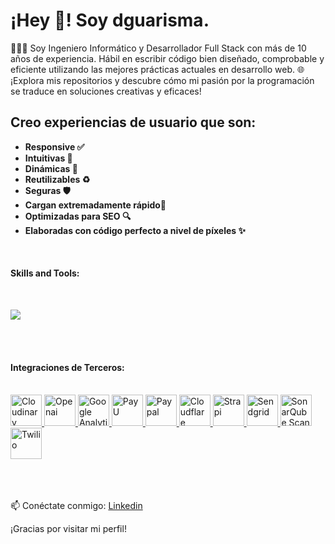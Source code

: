 <h1 align="left">
  ¡Hey 👋! Soy dguarisma.
</h1>

👨🏻‍💻 Soy Ingeniero Informático y Desarrollador Full Stack con más de 10 años de experiencia. Hábil en escribir código bien diseñado, comprobable y eficiente utilizando las mejores prácticas actuales en desarrollo web.
🌐 ¡Explora mis repositorios y descubre cómo mi pasión por la programación se traduce en soluciones creativas y eficaces!
<h2 align="left">
 Creo experiencias de usuario que son:
</h2>

- **Responsive ✅**
- **Intuitivas 🤩**
- **Dinámicas 🧬**
- **Reutilizables ♻️**
- **Seguras 🛡️**
- **Cargan extremadamente rápido🚀**
- **Optimizadas para SEO 🔍**
- **Elaboradas con código perfecto a nivel de píxeles ✨**

<br/>

<h4>Skills and Tools: </h4>
<br/>
<p align="left">
  <a href="#">
    <img src="https://skillicons.dev/icons?i=git,kubernetes,docker,vim,php,html,vue,javascript,react,nextjs,netlify,nestjs,less,laravel,css,github,bitbucket,babel,heroku,go,bun,angular,fastapi,aws,wordpress,redux,nodejs,gulp,sass,figma,firebase,ts,notion,jquery,yarn,npm,pnpm,py,vscode,vite,vercel,svelte,sentry,postgres,mysql,supabase,tailwind,bootstrap,materialui" />
  </a>
</p>
<br/>
<br/>
<h4>Integraciones de Terceros: </h4>
<br/>
<a href="https://cloudinary.com" target="_blank">
  <img alt="Cloudinary" src="https://github.com/dguarisma/dguarisma/assets/66569273/5095c550-ebf9-4e48-9a35-cc9408a8f261" width="50" />
</a>
<a href="https://openai.com" target="_blank">
  <img alt="Openai" src="https://github.com/dguarisma/dguarisma/assets/66569273/84d754b1-c489-42a1-9f76-1317d19b41de" width="50" />
</a>
<a href="https://analytics.google.com" target="_blank">
  <img alt="Google Analytics" src="https://github.com/dguarisma/dguarisma/assets/66569273/9ea979db-a2e4-425f-91dd-b4e3dfaeabda" width="50" />
</a>
<a href="https://www.payu.com" target="_blank">
  <img alt="PayU" src="https://github.com/dguarisma/dguarisma/assets/66569273/14e3c1fa-2f35-4e35-a0e1-4469d8051923" width="50" />
</a>
<a href="https://www.paypal.com" target="_blank">
  <img alt="Paypal" src="https://github.com/dguarisma/dguarisma/assets/66569273/c9207930-ab21-4f4e-91d8-b97145673a1a" width="50" />
</a>
<a href="https://www.cloudflare.com" target="_blank">
  <img alt="Cloudflare" src="https://github.com/dguarisma/dguarisma/assets/66569273/e31337f3-0664-4e2e-bee2-abacbbf07cd5" width="50" />
</a>
<a href="https://strapi.io" target="_blank">
  <img alt="Strapi" src="https://github.com/dguarisma/dguarisma/assets/66569273/d023002a-2004-4ed2-84b0-2244a704ebbf" width="50" />
</a>
<a href="https://sendgrid.com" target="_blank">
  <img alt="Sendgrid" src="https://github.com/dguarisma/dguarisma/assets/66569273/2652bec3-20fd-4037-b31d-960c9fc8e335" width="50" />
</a>
<a href="https://www.sonarqube.org" target="_blank">
  <img alt="SonarQube Scan" src="https://github.com/dguarisma/dguarisma/assets/66569273/a9568721-f2ee-4909-92b7-92a867b2e2e2" width="50" />
</a>
<a href="https://www.twilio.com" target="_blank">
  <img alt="Twilio" src="https://github.com/dguarisma/dguarisma/assets/66569273/a2ac36bb-a3ad-4dad-9742-d3e242827261" width="50" />
</a>


<br/>
<br/>
<br/>
<br/>

📫 Conéctate conmigo: [Linkedin](https://www.linkedin.com/in/david-guarisma-684469106/)

¡Gracias por visitar mi perfil!
